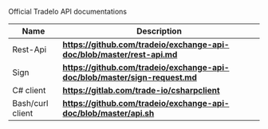 Official TradeIo API documentations

|**Name**|**Description**|
|---|---|
|Rest-Api|**https://github.com/tradeio/exchange-api-doc/blob/master/rest-api.md**|
|Sign|**https://github.com/tradeio/exchange-api-doc/blob/master/sign-request.md**|
|C# client|**https://gitlab.com/trade-io/csharpclient**|
|Bash/curl client|**https://github.com/tradeio/exchange-api-doc/blob/master/api.sh**|
